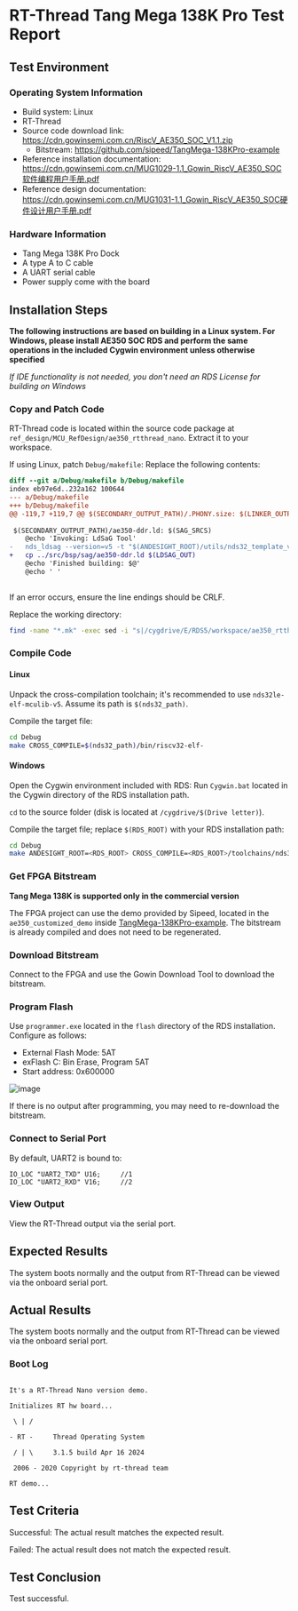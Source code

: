 # RT-Thread Tang Mega 138K Pro Test Report

## Test Environment

### Operating System Information

- Build system: Linux
- RT-Thread
- Source code download link: https://cdn.gowinsemi.com.cn/RiscV_AE350_SOC_V1.1.zip
	- Bitstream: https://github.com/sipeed/TangMega-138KPro-example
- Reference installation documentation: https://cdn.gowinsemi.com.cn/MUG1029-1.1_Gowin_RiscV_AE350_SOC软件编程用户手册.pdf
- Reference design documentation: https://cdn.gowinsemi.com.cn/MUG1031-1.1_Gowin_RiscV_AE350_SOC硬件设计用户手册.pdf

### Hardware Information

- Tang Mega 138K Pro Dock
- A type A to C cable
- A UART serial cable
- Power supply come with the board

## Installation Steps

**The following instructions are based on building in a Linux system. For Windows, please install AE350 SOC RDS and perform the same operations in the included Cygwin environment unless otherwise specified**

*If IDE functionality is not needed, you don't need an RDS License for building on Windows*

### Copy and Patch Code

RT-Thread code is located within the source code package at `ref_design/MCU_RefDesign/ae350_rtthread_nano`. Extract it to your workspace.

If using Linux, patch `Debug/makefile`:
Replace the following contents:
```diff
diff --git a/Debug/makefile b/Debug/makefile
index eb97e6d..232a162 100644
--- a/Debug/makefile
+++ b/Debug/makefile
@@ -119,7 +119,7 @@ $(SECONDARY_OUTPUT_PATH)/.PHONY.size: $(LINKER_OUTPUTS)
 
 $(SECONDARY_OUTPUT_PATH)/ae350-ddr.ld: $(SAG_SRCS)
 	@echo 'Invoking: LdSaG Tool'
-	nds_ldsag --version=v5 -t "$(ANDESIGHT_ROOT)/utils/nds32_template_v5.txt" "$(SAG_FILE)" -o $(LDSAG_OUT)
+	cp ../src/bsp/sag/ae350-ddr.ld $(LDSAG_OUT)
 	@echo 'Finished building: $@'
 	@echo ' '
 

```
If an error occurs, ensure the line endings should be CRLF.

Replace the working directory:
```bash
find -name "*.mk" -exec sed -i "s|/cygdrive/E/RDS5/workspace/ae350_rtthread_nano|$(pwd)|g" {} \;
```

### Compile Code

#### Linux
Unpack the cross-compilation toolchain; it's recommended to use `nds32le-elf-mculib-v5`. Assume its path is `$(nds32_path)`.

Compile the target file:
```bash
cd Debug
make CROSS_COMPILE=$(nds32_path)/bin/riscv32-elf-
```

#### Windows
Open the Cygwin environment included with RDS:
Run `Cygwin.bat` located in the Cygwin directory of the RDS installation path.

`cd` to the source folder (disk is located at `/cygdrive/$(Drive letter)`).

Compile the target file; replace `$(RDS_ROOT)` with your RDS installation path:
```bash
cd Debug
make ANDESIGHT_ROOT=<RDS_ROOT> CROSS_COMPILE=<RDS_ROOT>/toolchains/nds32le-elf-mculib-v5/bin/riscv32-elf-
```

### Get FPGA Bitstream

**Tang Mega 138K is supported only in the commercial version**

The FPGA project can use the demo provided by Sipeed, located in the `ae350_customized_demo` inside [TangMega-138KPro-example](https://github.com/sipeed/TangMega-138KPro-example). The bitstream is already compiled and does not need to be regenerated.

### Download Bitstream

Connect to the FPGA and use the Gowin Download Tool to download the bitstream.

### Program Flash

Use `programmer.exe` located in the `flash` directory of the RDS installation. Configure as follows:
- External Flash Mode: 5AT
- exFlash C: Bin Erase, Program 5AT
- Start address: 0x600000

![image](image.png)

If there is no output after programming, you may need to re-download the bitstream.

### Connect to Serial Port

By default, UART2 is bound to:
```
IO_LOC "UART2_TXD" U16;     //1
IO_LOC "UART2_RXD" V16;     //2
```

### View Output

View the RT-Thread output via the serial port.

## Expected Results

The system boots normally and the output from RT-Thread can be viewed via the onboard serial port.

## Actual Results

The system boots normally and the output from RT-Thread can be viewed via the onboard serial port.

### Boot Log

```log

It's a RT-Thread Nano version demo.

Initializes RT hw board...

 \ | /

- RT -     Thread Operating System

 / | \     3.1.5 build Apr 16 2024

 2006 - 2020 Copyright by rt-thread team

RT demo...

```

## Test Criteria

Successful: The actual result matches the expected result.

Failed: The actual result does not match the expected result.

## Test Conclusion

Test successful.

